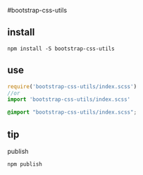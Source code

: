 <!-- not to html -->
#bootstrap-css-utils

## install
```
npm install -S bootstrap-css-utils
```

## use
``` js
require('bootstrap-css-utils/index.scss')
//or
import 'bootstrap-css-utils/index.scss'
```

``` css
@import "bootstrap-css-utils/index.scss";
```

## tip
publish
``` bash
npm publish
```
